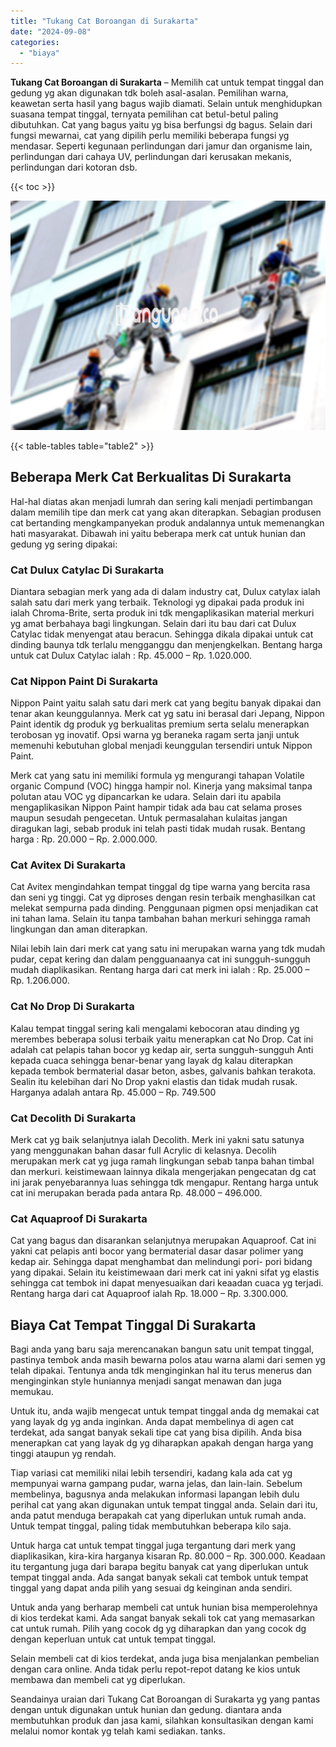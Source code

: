 ```yaml
---
title: "Tukang Cat Boroangan di Surakarta"
date: "2024-09-08"
categories: 
  - "biaya"
---
```


**Tukang Cat Boroangan di Surakarta** – Memilih cat untuk tempat tinggal dan gedung yg akan digunakan tdk boleh asal-asalan. Pemilihan warna, keawetan serta hasil yang bagus wajib diamati. Selain untuk menghidupkan suasana tempat tinggal, ternyata pemilihan cat betul-betul paling dibutuhkan. Cat yang bagus yaitu yg bisa berfungsi dg bagus. Selain dari fungsi mewarnai, cat yang dipilih perlu memiliki beberapa fungsi yg mendasar. Seperti kegunaan perlindungan dari jamur dan organisme lain, perlindungan dari cahaya UV, perlindungan dari kerusakan mekanis, perlindungan dari kotoran dsb.

{{< toc >}}

![Tukang Cat Boroangan di Surakarta](/images/jasa-cat-murah07.png)

{{< table-tables table="table2" >}}

## Beberapa Merk Cat Berkualitas Di Surakarta

Hal-hal diatas akan menjadi lumrah dan sering kali menjadi pertimbangan dalam memilih tipe dan merk cat yang akan diterapkan. Sebagian produsen cat bertanding mengkampanyekan produk andalannya untuk memenangkan hati masyarakat. Dibawah ini yaitu beberapa merk cat untuk hunian dan gedung yg sering dipakai:

### Cat Dulux Catylac Di Surakarta

Diantara sebagian merk yang ada di dalam industry cat, Dulux catylax ialah salah satu dari merk yang terbaik. Teknologi yg dipakai pada produk ini ialah Chroma-Brite, serta produk ini tdk mengaplikasikan material merkuri yg amat berbahaya bagi lingkungan. Selain dari itu bau dari cat Dulux Catylac tidak menyengat atau beracun. Sehingga dikala dipakai untuk cat dinding baunya tdk terlalu mengganggu dan menjengkelkan. Bentang harga untuk cat Dulux Catylac ialah : Rp. 45.000 – Rp. 1.020.000.

### Cat Nippon Paint Di Surakarta

Nippon Paint yaitu salah satu dari merk cat yang begitu banyak dipakai dan tenar akan keunggulannya. Merk cat yg satu ini berasal dari Jepang, Nippon Paint identik dg produk yg berkualitas premium serta selalu menerapkan terobosan yg inovatif. Opsi warna yg beraneka ragam serta janji untuk memenuhi kebutuhan global menjadi keunggulan tersendiri untuk Nippon Paint.

Merk cat yang satu ini memiliki formula yg mengurangi tahapan Volatile organic Compund (VOC) hingga hampir nol. Kinerja yang maksimal tanpa polutan atau VOC yg dipancarkan ke udara. Selain dari itu apabila mengaplikasikan Nippon Paint hampir tidak ada bau cat selama proses maupun sesudah pengecetan. Untuk permasalahan kulaitas jangan diragukan lagi, sebab produk ini telah pasti tidak mudah rusak. Bentang harga : Rp. 20.000 – Rp. 2.000.000.

### Cat Avitex Di Surakarta

Cat Avitex mengindahkan tempat tinggal dg tipe warna yang bercita rasa dan seni yg tinggi. Cat yg diproses dengan resin terbaik menghasilkan cat melekat sempurna pada dinding. Penggunaan pigmen opsi menjadikan cat ini tahan lama. Selain itu tanpa tambahan bahan merkuri sehingga ramah lingkungan dan aman diterapkan.

Nilai lebih lain dari merk cat yang satu ini merupakan warna yang tdk mudah pudar, cepat kering dan dalam pengguanaanya cat ini sungguh-sungguh mudah diaplikasikan. Rentang harga dari cat merk ini ialah : Rp. 25.000 – Rp. 1.206.000.

### Cat No Drop Di Surakarta

Kalau tempat tinggal sering kali mengalami kebocoran atau dinding yg merembes beberapa solusi terbaik yaitu menerapkan cat No Drop. Cat ini adalah cat pelapis tahan bocor yg kedap air, serta sungguh-sungguh Anti kepada cuaca sehingga benar-benar yang layak dg kalau diterapkan kepada tembok bermaterial dasar beton, asbes, galvanis bahkan terakota. Sealin itu kelebihan dari No Drop yakni elastis dan tidak mudah rusak. Harganya adalah antara Rp. 45.000 – Rp. 749.500

### Cat Decolith Di Surakarta

Merk cat yg baik selanjutnya ialah Decolith. Merk ini yakni satu satunya yang menggunakan bahan dasar full Acrylic di kelasnya. Decolih merupakan merk cat yg juga ramah lingkungan sebab tanpa bahan timbal dan merkuri. keistimewaan lainnya dikala mengerjakan pengecatan dg cat ini jarak penyebarannya luas sehingga tdk mengapur. Rentang harga untuk cat ini merupakan berada pada antara Rp. 48.000 – 496.000.

### Cat Aquaproof Di Surakarta

Cat yang bagus dan disarankan selanjutnya merupakan Aquaproof. Cat ini yakni cat pelapis anti bocor yang bermaterial dasar dasar polimer yang kedap air. Sehingga dapat menghambat dan melindungi pori- pori bidang yang dipakai. Selain itu keistimewaan dari merk cat ini yakni sifat yg elastis sehingga cat tembok ini dapat menyesuaikan dari keaadan cuaca yg terjadi. Rentang harga dari cat Aquaproof ialah Rp. 18.000 – Rp. 3.300.000.

## Biaya Cat Tempat Tinggal Di Surakarta

Bagi anda yang baru saja merencanakan bangun satu unit tempat tinggal, pastinya tembok anda masih bewarna polos atau warna alami dari semen yg telah dipakai. Tentunya anda tdk menginginkan hal itu terus menerus dan menginginkan style huniannya menjadi sangat menawan dan juga memukau.

Untuk itu, anda wajib mengecat untuk tempat tinggal anda dg memakai cat yang layak dg yg anda inginkan. Anda dapat membelinya di agen cat terdekat, ada sangat banyak sekali tipe cat yang bisa dipilih. Anda bisa menerapkan cat yang layak dg yg diharapkan apakah dengan harga yang tinggi ataupun yg rendah.

Tiap variasi cat memiliki nilai lebih tersendiri, kadang kala ada cat yg mempunyai warna gampang pudar, warna jelas, dan lain-lain. Sebelum membelinya, bagusnya anda melakukan informasi lapangan lebih dulu perihal cat yang akan digunakan untuk tempat tinggal anda. Selain dari itu, anda patut menduga berapakah cat yang diperlukan untuk rumah anda. Untuk tempat tinggal, paling tidak membutuhkan beberapa kilo saja.

Untuk harga cat untuk tempat tinggal juga tergantung dari merk yang diaplikasikan, kira-kira harganya kisaran Rp. 80.000 – Rp. 300.000. Keadaan itu tergantung juga dari barapa begitu banyak cat yang diperlukan untuk tempat tinggal anda. Ada sangat banyak sekali cat tembok untuk tempat tinggal yang dapat anda pilih yang sesuai dg keinginan anda sendiri.

Untuk anda yang berharap membeli cat untuk hunian bisa memperolehnya di kios terdekat kami. Ada sangat banyak sekali tok cat yang memasarkan cat untuk rumah. Pilih yang cocok dg yg diharapkan dan yang cocok dg dengan keperluan untuk cat untuk tempat tinggal.

Selain membeli cat di kios terdekat, anda juga bisa menjalankan pembelian dengan cara online. Anda tidak perlu repot-repot datang ke kios untuk membawa dan membeli cat yg diperlukan.

Seandainya uraian dari Tukang Cat Boroangan di Surakarta yg yang pantas dengan untuk digunakan untuk hunian dan gedung. diantara anda membutuhkan produk dan jasa kami, silahkan konsultasikan dengan kami melalui nomor kontak yg telah kami sediakan. tanks.
